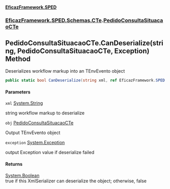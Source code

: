 #### [EficazFramework.SPED](EficazFrameworkSPED.md 'EficazFramework SPED')
### [EficazFramework.SPED.Schemas.CTe](EficazFramework.SPED.Schemas.CTe.md 'EficazFramework.SPED.Schemas.CTe').[PedidoConsultaSituacaoCTe](EficazFramework.SPED.Schemas.CTe/PedidoConsultaSituacaoCTe.md 'EficazFramework.SPED.Schemas.CTe.PedidoConsultaSituacaoCTe')

## PedidoConsultaSituacaoCTe.CanDeserialize(string, PedidoConsultaSituacaoCTe, Exception) Method

Deserializes workflow markup into an TEnvEvento object

```csharp
public static bool CanDeserialize(string xml, ref EficazFramework.SPED.Schemas.CTe.PedidoConsultaSituacaoCTe obj, ref System.Exception exception);
```
#### Parameters

<a name='EficazFramework.SPED.Schemas.CTe.PedidoConsultaSituacaoCTe.CanDeserialize(string,EficazFramework.SPED.Schemas.CTe.PedidoConsultaSituacaoCTe,System.Exception).xml'></a>

`xml` [System.String](https://docs.microsoft.com/en-us/dotnet/api/System.String 'System.String')

string workflow markup to deserialize

<a name='EficazFramework.SPED.Schemas.CTe.PedidoConsultaSituacaoCTe.CanDeserialize(string,EficazFramework.SPED.Schemas.CTe.PedidoConsultaSituacaoCTe,System.Exception).obj'></a>

`obj` [PedidoConsultaSituacaoCTe](EficazFramework.SPED.Schemas.CTe/PedidoConsultaSituacaoCTe.md 'EficazFramework.SPED.Schemas.CTe.PedidoConsultaSituacaoCTe')

Output TEnvEvento object

<a name='EficazFramework.SPED.Schemas.CTe.PedidoConsultaSituacaoCTe.CanDeserialize(string,EficazFramework.SPED.Schemas.CTe.PedidoConsultaSituacaoCTe,System.Exception).exception'></a>

`exception` [System.Exception](https://docs.microsoft.com/en-us/dotnet/api/System.Exception 'System.Exception')

output Exception value if deserialize failed

#### Returns
[System.Boolean](https://docs.microsoft.com/en-us/dotnet/api/System.Boolean 'System.Boolean')  
true if this XmlSerializer can deserialize the object; otherwise, false